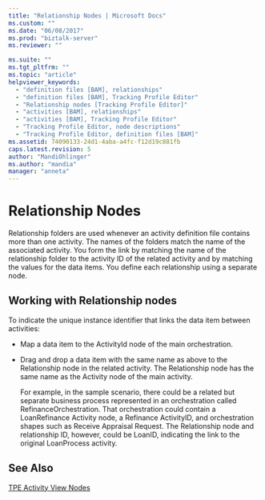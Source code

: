 ```yaml
---
title: "Relationship Nodes | Microsoft Docs"
ms.custom: ""
ms.date: "06/08/2017"
ms.prod: "biztalk-server"
ms.reviewer: ""

ms.suite: ""
ms.tgt_pltfrm: ""
ms.topic: "article"
helpviewer_keywords: 
  - "definition files [BAM], relationships"
  - "definition files [BAM], Tracking Profile Editor"
  - "Relationship nodes [Tracking Profile Editor]"
  - "activities [BAM], relationships"
  - "activities [BAM], Tracking Profile Editor"
  - "Tracking Profile Editor, node descriptions"
  - "Tracking Profile Editor, definition files [BAM]"
ms.assetid: 74090133-24d1-4aba-a4fc-f12d19c881fb
caps.latest.revision: 5
author: "MandiOhlinger"
ms.author: "mandia"
manager: "anneta"
---
```

# Relationship Nodes
Relationship folders are used whenever an activity definition file contains more than one activity. The names of the folders match the name of the associated activity. You form the link by matching the name of the relationship folder to the activity ID of the related activity and by matching the values for the data items. You define each relationship using a separate node.  
  
## Working with Relationship nodes  
 To indicate the unique instance identifier that links the data item between activities:  
  
- Map a data item to the ActivityId node of the main orchestration.  
  
- Drag and drop a data item with the same name as above to the Relationship node in the related activity. The Relationship node has the same name as the Activity node of the main activity.  
  
  For example, in the sample scenario, there could be a related but separate business process represented in an orchestration called RefinanceOrchestration. That orchestration could contain a LoanRefinance Activity node, a Refinance ActivityID, and orchestration shapes such as Receive Appraisal Request. The Relationship node and relationship ID, however, could be LoanID, indicating the link to the original LoanProcess activity.  
  
## See Also  
 [TPE Activity View Nodes](../core/tpe-activity-view-nodes.md)